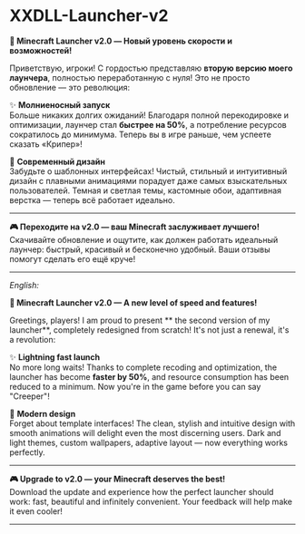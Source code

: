 # XXDLL-Launcher-v2

**🚀 Minecraft Launcher v2.0 — Новый уровень скорости и возможностей!**  

Приветствую, игроки! С гордостью представляю **вторую версию моего лаунчера**, полностью переработанную с нуля! Это не просто обновление — это революция:  

✨ **Молниеносный запуск**  
Больше никаких долгих ожиданий! Благодаря полной перекодировке и оптимизации, лаунчер стал **быстрее на 50%**, а потребление ресурсов сократилось до минимума. Теперь вы в игре раньше, чем успеете сказать «Крипер»!  

🎨 **Современный дизайн**  
Забудьте о шаблонных интерфейсах! Чистый, стильный и интуитивный дизайн с плавными анимациями порадует даже самых взыскательных пользователей. Темная и светлая темы, кастомные обои, адаптивная верстка — теперь всё работает идеально.  

---  
**🎮 Переходите на v2.0 — ваш Minecraft заслуживает лучшего!**  
Скачивайте обновление и ощутите, как должен работать идеальный лаунчер: быстрый, красивый и бесконечно удобный. Ваши отзывы помогут сделать его ещё круче!  

---

_English:_

**🚀 Minecraft Launcher v2.0 — A new level of speed and features!**  

Greetings, players! I am proud to present ** the second version of my launcher**, completely redesigned from scratch! It's not just a renewal, it's a revolution:  

✨ **Lightning fast launch**  
No more long waits! Thanks to complete recoding and optimization, the launcher has become **faster by 50%**, and resource consumption has been reduced to a minimum. Now you're in the game before you can say "Creeper"!  

🎨 **Modern design**  
Forget about template interfaces! The clean, stylish and intuitive design with smooth animations will delight even the most discerning users. Dark and light themes, custom wallpapers, adaptive layout — now everything works perfectly.  

---  
**🎮 Upgrade to v2.0 — your Minecraft deserves the best!**  
Download the update and experience how the perfect launcher should work: fast, beautiful and infinitely convenient. Your feedback will help make it even cooler!  

---
